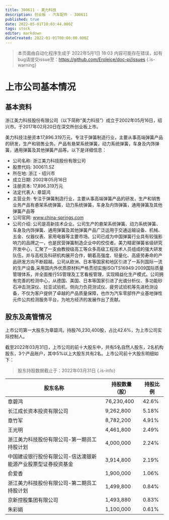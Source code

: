 ```yaml
---
title: 300611 - 美力科技
description: 创业板 - 汽车配件 - 300611
published: true
date: 2022-05-01T18:03:44.000Z
tags: stock
editor: markdown
dateCreated: 2022-01-01T00:00:00.000Z
---
```


> 本页面由自动化程序生成于 2022年5月1日 18:03
> 内容可能存在错误，如有bug请提交issue至：https://github.com/Eroleice/doc-pi/issues
{.is-warning}

# 上市公司基本情况

## 基本资料

浙江美力科技股份有限公司（以下简称“美力科技”）成立于2002年05月16日，绍兴市。于2017年02月20日在深交所创业板上市。

美力科技注册资本17,896.319万元，专注于弹簧制造行业，主要从事高端弹簧产品的研发，生产和销售业务。产品有悬架系统弹簧，动力系统弹簧，车身及内饰弹簧，通用弹簧及其他弹簧产品等。以下是详细信息：

- 公司名称: 浙江美力科技股份有限公司
- 股票代码: 300611.SZ
- 所在地: 浙江 - 绍兴市
- 成立日期: 2002年05月16日
- 注册资本: 17,896.319万元
- 法定代表人: 章碧鸿
- 主营业务: 专注于弹簧制造行业，主要从事高端弹簧产品的研发，生产和销售业务产品有悬架系统弹簧，动力系统弹簧，车身及内饰弹簧，通用弹簧及其他弹簧产品等
- 公司官网: www.china-springs.com
- 公司介绍: 公司是高新技术企业。公司生产的悬架系统弹簧、动力系统弹簧、车身及内饰弹簧、通用弹簧及其他弹簧产品广泛运用于交通运输设备、机械、五金、仪器仪表、家用电器等主要市场。公司已成为中国弹簧行业具有较强影响力的品牌之一，也是民营弹簧制造企业中的佼佼者。美力精密弹簧省级研究开发中心，汇聚了一支由教授级高工等众多高级工程技术人员组成的强大研发队伍，并与高校及科研机构展开合作，朝着高强度、轻量化、高疲劳寿命的产品研发方向不断超越。公司从欧洲、日本等国家和地区引进了一系列国际一流的生产设备,采用国内外优质原材料严格贯彻实施ISO/TS16949:2009国际质量管理体系，并全面推行5S管理及工艺看板管理，实现精益化生产模式。公司拥有完善的检测中心，从德国、美国、日本等国家引进了光谱分析仪、多功能砂石冲击测深仪、拉亚试验机、侧向力负荷测试仪、疲劳试验机等先进检测设备，不仅为客户提供了卓越的产品质量保障，也作为汽车零部件产业基地弹性元件公共检测服务平台，为地方经济的发展作出了贡献。


## 股东及高管情况

上市公司第一大股东为章碧鸿，持股76,230,400股，占比42.6%，为上市公司实际控制人。

截至2022年03月31日，上市公司的前十大股东中，共有5名自然人股东，2名机构股东，3个产品账户，其中5%以上大股东共有2名。上市公司前十大股东明细如下：

> 股东持股数据截止于：2022年03月31日
{.is-info}

| 股东名称 | 持股数量（股） | 持股比例 |
| --- | --- | --- |
| 章碧鸿 | 76,230,400 | 42.6% |
| 长江成长资本投资有限公司 | 9,262,800 | 5.18% |
| 章竹军 | 8,782,200 | 4.91% |
| 王光明 | 4,461,800 | 2.49% |
| 浙江美力科技股份有限公司-第一期员工持股计划 | 4,000,000 | 2.24% |
| 中国建设银行股份有限公司-信达澳银新能源产业股票型证券投资基金 | 3,914,800 | 2.19% |
| 俞爱香 | 1,900,000 | 1.06% |
| 浙江美力科技股份有限公司-第二期员工持股计划 | 1,499,800 | 0.84% |
| 京新控股集团有限公司 | 1,493,880 | 0.83% |
| 朱彩娟 | 1,100,000 | 0.61% |




